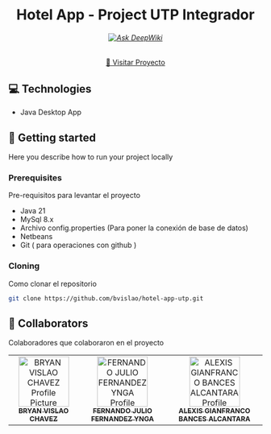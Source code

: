 

<h1 align="center" style="font-weight: bold;">Hotel App - Project UTP Integrador</h1>
<h6 align="center"><a href="https://deepwiki.com/bvislao/hotel-app-utp"><img src="https://deepwiki.com/badge.svg" alt="Ask DeepWiki"></a></h6>



<p align="center">
<a href="https://github.com/bvislao/hotel-app-utp">📱 Visitar Proyecto </a>
</p>

<h2 id="technologies">💻 Technologies</h2>

- Java Desktop App 

<h2 id="started">🚀 Getting started</h2>

Here you describe how to run your project locally

<h3>Prerequisites</h3>

Pre-requisitos para levantar el proyecto

- Java 21
- MySql 8.x
- Archivo config.properties (Para poner la conexión de base de datos)
- Netbeans
- Git ( para operaciones con github )

<h3>Cloning</h3>

Como clonar el repositorio

```bash
git clone https://github.com/bvislao/hotel-app-utp.git
```

<h2 id="colab">🤝 Collaborators</h2>

<p>Colaboradores que colaboraron en el proyecto</p>
<table>
<tr>

<td align="center">
<a href="https://github.com/bvislao">
<img src="https://d2i9ybouka0ieh.cloudfront.net/user-uploads/ccec6cbe-bde4-4b8c-b4dd-e41f55e4a5fc/AVATAR_IMAGE/7882944-newImage.png" width="100px;" alt="BRYAN VISLAO CHAVEZ Profile Picture"/><br>
<sub>
<b>BRYAN VISLAO CHAVEZ</b>
</sub>
</a>
</td>

<td align="center">
<a href="https://github.com/AlexisBa14">
<img src="https://d2i9ybouka0ieh.cloudfront.net/user-uploads/ccec6cbe-bde4-4b8c-b4dd-e41f55e4a5fc/AVATAR_IMAGE/7882944-newImage.png" width="100px;" alt="FERNANDO JULIO FERNANDEZ YNGA Profile Picture"/><br>
<sub>
<b>FERNANDO JULIO FERNANDEZ YNGA</b>
</sub>
</a>
</td>

<td align="center">
<a href="https://github.com/jfernandezyf">
<img src="https://d2i9ybouka0ieh.cloudfront.net/user-uploads/ccec6cbe-bde4-4b8c-b4dd-e41f55e4a5fc/AVATAR_IMAGE/7882944-newImage.png" width="100px;" alt="ALEXIS GIANFRANCO BANCES ALCANTARA Profile Picture"/><br>
<sub>
<b>ALEXIS GIANFRANCO BANCES ALCANTARA</b>
</sub>
</a>
</td>

</tr>
</table>
